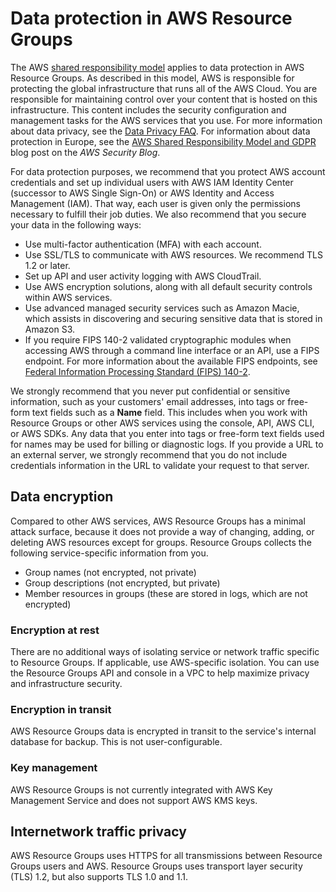 # Data protection in AWS Resource Groups<a name="security_data-protection"></a>

The AWS [shared responsibility model](http://aws.amazon.com/compliance/shared-responsibility-model/) applies to data protection in AWS Resource Groups\. As described in this model, AWS is responsible for protecting the global infrastructure that runs all of the AWS Cloud\. You are responsible for maintaining control over your content that is hosted on this infrastructure\. This content includes the security configuration and management tasks for the AWS services that you use\. For more information about data privacy, see the [Data Privacy FAQ](http://aws.amazon.com/compliance/data-privacy-faq)\. For information about data protection in Europe, see the [AWS Shared Responsibility Model and GDPR](http://aws.amazon.com/blogs/security/the-aws-shared-responsibility-model-and-gdpr/) blog post on the *AWS Security Blog*\.

For data protection purposes, we recommend that you protect AWS account credentials and set up individual users with AWS IAM Identity Center \(successor to AWS Single Sign\-On\) or AWS Identity and Access Management \(IAM\)\. That way, each user is given only the permissions necessary to fulfill their job duties\. We also recommend that you secure your data in the following ways:
+ Use multi\-factor authentication \(MFA\) with each account\.
+ Use SSL/TLS to communicate with AWS resources\. We recommend TLS 1\.2 or later\.
+ Set up API and user activity logging with AWS CloudTrail\.
+ Use AWS encryption solutions, along with all default security controls within AWS services\.
+ Use advanced managed security services such as Amazon Macie, which assists in discovering and securing sensitive data that is stored in Amazon S3\.
+ If you require FIPS 140\-2 validated cryptographic modules when accessing AWS through a command line interface or an API, use a FIPS endpoint\. For more information about the available FIPS endpoints, see [Federal Information Processing Standard \(FIPS\) 140\-2](http://aws.amazon.com/compliance/fips/)\.

We strongly recommend that you never put confidential or sensitive information, such as your customers' email addresses, into tags or free\-form text fields such as a **Name** field\. This includes when you work with Resource Groups or other AWS services using the console, API, AWS CLI, or AWS SDKs\. Any data that you enter into tags or free\-form text fields used for names may be used for billing or diagnostic logs\. If you provide a URL to an external server, we strongly recommend that you do not include credentials information in the URL to validate your request to that server\.

## Data encryption<a name="protection-encryption"></a>

Compared to other AWS services, AWS Resource Groups has a minimal attack surface, because it does not provide a way of changing, adding, or deleting AWS resources except for groups\. Resource Groups collects the following service\-specific information from you\.
+ Group names \(not encrypted, not private\)
+ Group descriptions \(not encrypted, but private\)
+ Member resources in groups \(these are stored in logs, which are not encrypted\)

### Encryption at rest<a name="protection-encryption-rest"></a>

There are no additional ways of isolating service or network traffic specific to Resource Groups\. If applicable, use AWS\-specific isolation\. You can use the Resource Groups API and console in a VPC to help maximize privacy and infrastructure security\.

### Encryption in transit<a name="protection-encryption-transit"></a>

AWS Resource Groups data is encrypted in transit to the service's internal database for backup\. This is not user\-configurable\.

### Key management<a name="protection-key-management"></a>

AWS Resource Groups is not currently integrated with AWS Key Management Service and does not support AWS KMS keys\.

## Internetwork traffic privacy<a name="protection-privacy"></a>

AWS Resource Groups uses HTTPS for all transmissions between Resource Groups users and AWS\. Resource Groups uses transport layer security \(TLS\) 1\.2, but also supports TLS 1\.0 and 1\.1\.